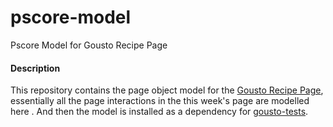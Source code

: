# pscore-model
Pscore Model for Gousto Recipe Page
#### Description
This repository contains the page object model for the [Gousto Recipe Page](https://www.gousto.co.uk/this-weeks-recipes), essentially all the page interactions in the this week's page are modelled here . And then the model is installed as a dependency for [gousto-tests](https://github.com/sri85/pscore-tests).

